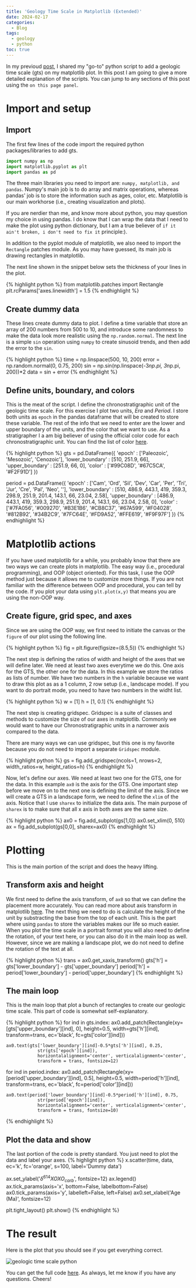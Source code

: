 ```yaml
---
title: 'Geology Time Scale in Matplotlib (Extended)'
date: 2024-02-17
categories:
  - Blog
tags:
  - geology
  - python
toc: true
---
```

In my previoud [post](https://www.adtma.pw/blog/geotimescale-python/), I shared my "go-to" python script to add a geologic time scale (gts) on my matplotlib plot. In this post I am going to give a more detailed explanation of the scripts. You can jump to any sections of this post using the `on this page panel`.

# Import and setup
## Import
The first few lines of the code import the required python packages/libraries to add gts.

```python
import numpy as np
import matplotlib.pyplot as plt
import pandas as pd
```

The three main libraries you need to import are: `numpy, matplotlib, and pandas`. Numpy's main job is to do array and matrix operations, whereas pandas' job is to store the information such as ages, color, etc. Matplotlib is our main workhorse (i.e., creating visualization and plots).

If you are nerdier than me, and know more about python, you may question my choice in using pandas. I do know that I can wrap the data that I need to make the plot using python dictionary, but I am a true believer of `if it ain't broken, i don't need to fix it` principle:).

In addition to the pyplot module of matplotlib, we also need to import the `Rectangle` patches module. As you may have guessed, its main job is drawing rectangles in matplotlib.

The next line shown in the snippet below sets the thickness of your lines in the plot.

{% highlight python %}
from matplotlib.patches import Rectangle
plt.rcParams['axes.linewidth'] = 1.5
{% endhighlight %}

## Create dummy data
These lines create dummy data to plot. I define a time variable that store an array of 200 numbers from 500 to 10, and introduce some randomness to make the data look more realistic using the `np.random.normal`. The next line is a simple `sin` operation using `numpy` to create sinusoid trends, and then add the error to the `sin`.

{% highlight python %}
time = np.linspace(500, 10, 200)
error = np.random.normal(0, 0.75, 200)
sin = np.sin(np.linspace(-3*np.pi, 3*np.pi, 200))*2
data = sin + error
{% endhighlight %}

## Define units, boundary, and colors
This is the meat of the script. I define the chronostratigraphic unit of the geologic time scale. For this exercise I plot two units, *Era* and *Period*. I store both units as `epoch` in the pandas dataframe that will be created to store these variable. The rest of the info that we need to enter are the lower and upper boundary of the units, and the color that we want to use. As a stratigrapher I a am big believer of using the official color code for each chronostratigraphic unit. You can find the list of color [here](https://ccgm.org/en/product/colour-code-according-to-the-commission-for-the-geological-map-of-the-world-cgmw/).

{% highlight python %}
gts = pd.DataFrame({
    'epoch' : ['Paleozoic', 'Mesozoic', 'Cenozoic'],
    'lower_boundary' : [510, 251.9, 66],
    'upper_boundary' : [251.9, 66, 0],
    'color' : ['#99C08D', '#67C5CA', '#F2F91D']
})

period = pd.DataFrame({
    'epoch' : ['Cam', 'Ord', 'Sil', 'Dev', 'Car', 'Per',
               'Tri', 'Jur', 'Cre', 'Pal', 'Neo', ''],
    'lower_boundary' : [510, 486.9, 443.1, 419, 359.3, 298.9, 251.9,
                        201.4, 143.1, 66, 23.04, 2.58],
    'upper_boundary' : [486.9, 443.1, 419, 359.3, 298.9, 251.9, 201.4,
                        143.1, 66, 23.04, 2.58, 0],
    'color' : ['#7FA056', '#009270', '#B3E1B6', '#CB8C37', '#67A599',
              '#F04028', '#812B92', '#34B2C9', '#7FC64E', '#FD9A52',
              '#FFE619', '#F9F97F']
})
{% endhighlight %}


# Matplotlib actions
If you have used matplotlib for a while, you probably know that there are two ways we can create plots in matplotlib. The easy way (i.e., procedural programming), and OOP (object oriented). For this task, I use the OOP method just because it allows me to customize more things. If you are not familiar with the difference between OOP and procedural, you can tell by the code. If you plot your data using `plt.plot(x,y)` that means you are using the non-OOP way.

## Create figure, grid spec, and axes
Since we are using the OOP way, we first need to initiate the canvas or the `figure` of our plot using the following line.

{% highlight python %}
fig = plt.figure(figsize=(8.5,5))
{% endhighlight %}

The next step is defining the ratios of width and height of the axes that we will define later. We need at least two axes everytime we do this. One axis for the GTS, the other one for the data. In this example we store the ratios as lists of number. We have two numbers in the `h` variable because we want to draw this plot as as a 1 column, 2 row setup (i.e., landscape mode). If you want to do portrait mode, you need to have two numbers in the widht list.

{% highlight python %}
w = [1]
h = [1, 0.1]
{% endhighlight %}

The next step is creating gridspec. Gridspec is a suite of classes and methods to customize the size of our axes in matplotlib. Commonly we would want to have our Chronostratigraphic units in a narrower axis compared to the data. 

There are many ways we can use gridspec, but this one is my favorite because you do not need to import a separate `Gridspec` module.

{% highlight python %}
gs = fig.add_gridspec(ncols=1, nrows=2, width_ratios=w, height_ratios=h)
{% endhighlight %}

Now, let's define our axes. We need at least two one for the GTS, one for the data. In this example `ax0` is the axis for the GTS. One important step before we move on to the next one is defining the limit of the axis. Since we will create a GTS in a landscape form, we need to define the  `xlim` of the axis. Notice that I use `sharex` to initialize the data axis. The main purpose of `sharex` is to make sure that all x axis in both axes are the same size.

{% highlight python %}
ax0 = fig.add_subplot(gs[1,0])
ax0.set_xlim(0, 510)
ax = fig.add_subplot(gs[0,0], sharex=ax0)
{% endhighlight %}


# Plotting
This is the main portion of the script and does the heavy lifting.
## Transform axis and height
We first need to define the axis transform, of `ax0` so that we can define the placement more accurately. You can read more about axis transform in matplotlib [here](https://matplotlib.org/stable/users/explain/artists/transforms_tutorial.html). The next thing we need to do is calculate the height of the unit by substracting the base from the top of each unit. This is the part where using `pandas` to store the variables makes our life so much easier. When you plot the time scale in a portrait format you will also need to define the rotation, of your text here, or you can also do it in the main loop as well. However, since we are making a landscape plot, we do not need to define the rotation of the text at all.

{% highlight python %}
trans = ax0.get_xaxis_transform()
gts['h'] = gts['lower_boundary'] - gts['upper_boundary']
period['h'] = period['lower_boundary'] - period['upper_boundary']
{% endhighlight %}

## The main loop
This is the main loop that plot a bunch of rectangles to create our geologic time scale. This part of code is somewhat self-explanatory.

{% highlight python %}
for ind in gts.index:
    ax0.add_patch(Rectangle(xy=[gts['upper_boundary'][ind], 0],
                            height=0.5,
                            width=gts['h'][ind],
                            transform=trans, ec='black',
                            fc=gts['color'][ind]))
    
    ax0.text(gts['lower_boundary'][ind]-0.5*gts['h'][ind], 0.25, 
                str(gts['epoch'][ind]),
                horizontalalignment='center', verticalalignment='center',
                transform = trans, fontsize=12)

for ind in period.index:
    ax0.add_patch(Rectangle(xy=[period['upper_boundary'][ind], 0.5],
                            height=0.5,
                            width=period['h'][ind],
                            transform=trans, ec='black',
                            fc=period['color'][ind]))
    
    ax0.text(period['lower_boundary'][ind]-0.5*period['h'][ind], 0.75, 
                str(period['epoch'][ind]),
                horizontalalignment='center', verticalalignment='center',
                transform = trans, fontsize=10)
{% endhighlight %}

## Plot the data and show
The last portion of the code is pretty standard. You just need to plot the data and label your axes.
{% highlight python %}
x.scatter(time, data, ec='k', fc='orange', s=100,
           label='Dummy data')
		   
		   
ax.set_ylabel('$\delta^{614}XOXO_{carb}$', fontsize=12)
ax.legend()
ax.tick_params(axis='x', bottom=False, labelbottom=False)
ax0.tick_params(axis='y', labelleft=False, left=False)
ax0.set_xlabel('Age (Ma)', fontsize=12)

plt.tight_layout()
plt.show()
{% endhighlight %}


# The result
Here is the plot that you should see if you get everything correct.

![geologic time scale python](https://user-images.githubusercontent.com/59095982/251918388-54b75d56-7d4b-4960-922c-523d75d65be6.png)

You can get the full code [here](https://www.adtma.pw/blog/geotimescale-python/). As always, let me know if you have any questions. Cheers!